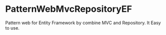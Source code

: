 # PatternWebMvcRepositoryEF
Pattern web for Entity Framework by combine MVC and Repository. It Easy to use. 
